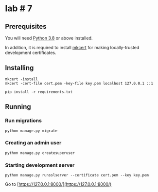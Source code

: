 # lab # 7

## Prerequisites

You will need [Python 3.8](https://www.python.org/downloads/) or above installed.

In addition, it is required to install [mkcert](https://github.com/FiloSottile/mkcert#installation) for making locally-trusted development certificates.

## Installing

```commandline
mkcert -install
mkcert -cert-file cert.pem -key-file key.pem localhost 127.0.0.1 ::1
```

```commandline
pip install -r requirements.txt
```

## Running

### Run migrations

```commandline
python manage.py migrate
```

### Creating an admin user

```commandline
python manage.py createsuperuser
```

### Starting development server

```commandline
python manage.py runsslserver --certificate cert.pem --key key.pem
```

Go to [https://127.0.0.1:8000/](https://127.0.0.1:8000/)
